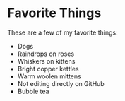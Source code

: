 # Favorite Things

These are a few of my favorite things:

- Dogs
- Raindrops on roses
- Whiskers on kittens
- Bright copper kettles
- Warm woolen mittens
- Not editing directly on GitHub
- Bubble tea
